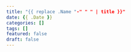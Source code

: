 ```yaml
---
title: "{{ replace .Name "-" " " | title }}"
date: {{ .Date }}
categories: []
tags: []
featured: false
draft: false
---
```

